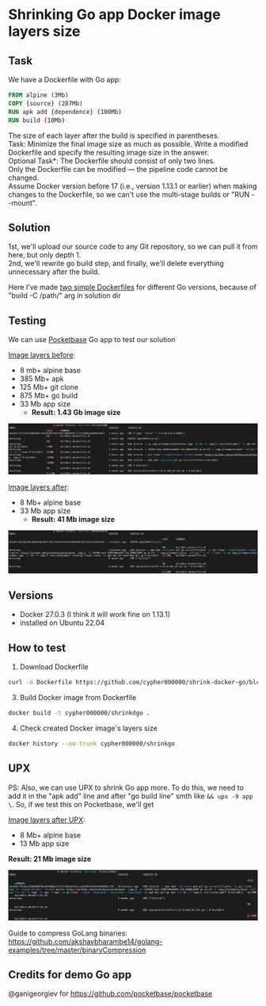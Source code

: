 # Shrinking Go app Docker image layers size 


## Task
We have a Dockerfile with Go app:
``` Dockerfile
FROM alpine (3Mb)
COPY {source} (287Mb)
RUN apk add {dependence} (100Mb)
RUN build (10Mb)
```
The size of each layer after the build is specified in parentheses.  
Task: Minimize the final image size as much as possible. Write a modified Dockerfile and specify the resulting image size in the answer.  
Optional Task*: The Dockerfile should consist of only two lines.  
Only the Dockerfile can be modified — the pipeline code cannot be changed.  
Assume Docker version before 17 (i.e., version 1.13.1 or earlier) when making changes to the Dockerfile, so we can't use the multi-stage builds or "RUN --mount".

## Solution

1st, we'll upload our source code to any Git repository, so we can pull it from here, but only depth 1.  
2nd, we'll rewrite go build step, and finally, we'll delete everything unnecessary after the build.

Here I've made [two simple Dockerfiles](https://github.com/cypher000000/shrink-docker-go/tree/main/solution) for different Go versions, because of "build -C /path/" arg in solution dir

## Testing 

We can use [Pocketbase](https://github.com/pocketbase/pocketbase) Go app to test our solution


 [Image layers before](https://github.com/cypher000000/shrink-docker-go/blob/main/testing/Dockerfile_t_before):
- 8 mb+ alpine base
- 385 Mb+ apk
- 125 Mb+ git clone
- 875 Mb+ go build
- 33 Mb app size
  - **Result: 1.43 Gb image size**
    
![before](screens/layers_before.png?cachebust=1)

 [Image layers after](https://github.com/cypher000000/shrink-docker-go/blob/main/testing/Dockerfile_t_after):
- 8 Mb+ alpine base
- 33 Mb app size
  -  **Result: 41 Mb image size**
    
![after](screens/layers_2_2.png?cachebust=1)

## Versions

- Docker 27.0.3 (I think it will work fine on 1.13.1)
- installed on Ubuntu 22.04

## How to test

1. Download Dockerfile
``` bash
curl -o Dockerfile https://github.com/cypher000000/shrink-docker-go/blob/main/testing/Dockerfile_t_after_upx
```
3. Build Docker image from Dockerfile
``` bash
docker build -t cypher000000/shrinkdgo .
```
4. Check created Docker image's layers size
``` bash
docker history --no-trunk cypher000000/shrinkgo
```
 
## UPX
PS:
Also, we can use UPX to shrink Go app more. To do this, we need to add it in the "apk add" line and after "go build line" smth like ```&& upx -9 app \```.
So, if we test this on Pocketbase, we'll get 

 [Image layers after UPX](https://github.com/cypher000000/shrink-docker-go/blob/main/testing/Dockerfile_t_after_upx):
-  8 Mb+ alpine base
-  13 Mb app size

**Result: 21 Mb image size**
    
![after upx](screens/layers_1_1.png?cachebust=1)

Guide to compress GoLang binaries:
https://github.com/akshaybharambe14/golang-examples/tree/master/binaryCompression

## Credits for demo Go app

@ganigeorgiev for https://github.com/pocketbase/pocketbase
